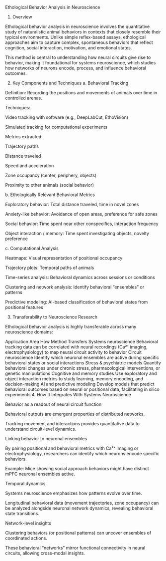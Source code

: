 Ethological Behavior Analysis in Neuroscience
1. Overview

Ethological behavior analysis in neuroscience involves the quantitative study of naturalistic animal behaviors in contexts that closely resemble their typical environments. Unlike simple reflex-based assays, ethological approaches aim to capture complex, spontaneous behaviors that reflect cognition, social interaction, motivation, and emotional states.

This method is central to understanding how neural circuits give rise to behavior, making it foundational for systems neuroscience, which studies how networks of neurons encode, process, and influence behavioral outcomes.

2. Key Components and Techniques
a. Behavioral Tracking

Definition: Recording the positions and movements of animals over time in controlled arenas.

Techniques:

Video tracking with software (e.g., DeepLabCut, EthoVision)

Simulated tracking for computational experiments

Metrics extracted:

Trajectory paths

Distance traveled

Speed and acceleration

Zone occupancy (center, periphery, objects)

Proximity to other animals (social behavior)

b. Ethologically Relevant Behavioral Metrics

Exploratory behavior: Total distance traveled, time in novel zones

Anxiety-like behavior: Avoidance of open areas, preference for safe zones

Social behavior: Time spent near other conspecifics, interaction frequency

Object interaction / memory: Time spent investigating objects, novelty preference

c. Computational Analysis

Heatmaps: Visual representation of positional occupancy

Trajectory plots: Temporal paths of animals

Time-series analysis: Behavioral dynamics across sessions or conditions

Clustering and network analysis: Identify behavioral “ensembles” or patterns

Predictive modeling: AI-based classification of behavioral states from positional features

3. Transferability to Neuroscience Research

Ethological behavior analysis is highly transferable across many neuroscience domains:

Application Area	How Method Transfers
Systems neuroscience	Behavioral tracking data can be correlated with neural recordings (Ca²⁺ imaging, electrophysiology) to map neural circuit activity to behavior
Circuit neuroscience	Identify which neuronal ensembles are active during specific behavioral states or social interactions
Stress & psychiatric models	Quantify behavioral changes under chronic stress, pharmacological interventions, or genetic manipulations
Cognitive and memory studies	Use exploratory and object interaction metrics to study learning, memory encoding, and decision-making
AI and predictive modeling	Develop models that predict behavioral outcomes based on neural or positional data, facilitating in silico experiments
4. How It Integrates With Systems Neuroscience

Behavior as a readout of neural circuit function

Behavioral outputs are emergent properties of distributed networks.

Tracking movement and interactions provides quantitative data to understand circuit-level dynamics.

Linking behavior to neuronal ensembles

By pairing positional and behavioral metrics with Ca²⁺ imaging or electrophysiology, researchers can identify which neurons encode specific behaviors.

Example: Mice showing social approach behaviors might have distinct mPFC neuronal ensembles active.

Temporal dynamics

Systems neuroscience emphasizes how patterns evolve over time.

Longitudinal behavioral data (movement trajectories, zone occupancy) can be analyzed alongside neuronal network dynamics, revealing behavioral state transitions.

Network-level insights

Clustering behaviors (or positional patterns) can uncover ensembles of coordinated actions.

These behavioral “networks” mirror functional connectivity in neural circuits, allowing cross-modal insights.
